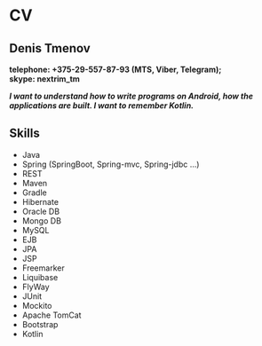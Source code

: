 # CV <br/>
## Denis Tmenov

**telephone: +375-29-557-87-93 (MTS, Viber, Telegram);**<br/>
**skype: nextrim_tm**

***I want to understand how to write programs on Android, how the applications are built.
I want to remember Kotlin.***

## Skills
* Java 
* Spring (SpringBoot, Spring-mvc, Spring-jdbc ...)
* REST
* Maven 
* Gradle
* Hibernate
* Oracle DB
* Mongo DB
* MySQL
* EJB
* JPA
* JSP 
* Freemarker 
* Liquibase 
* FlyWay
* JUnit 
* Mockito
* Apache TomCat
* Bootstrap
* Kotlin
